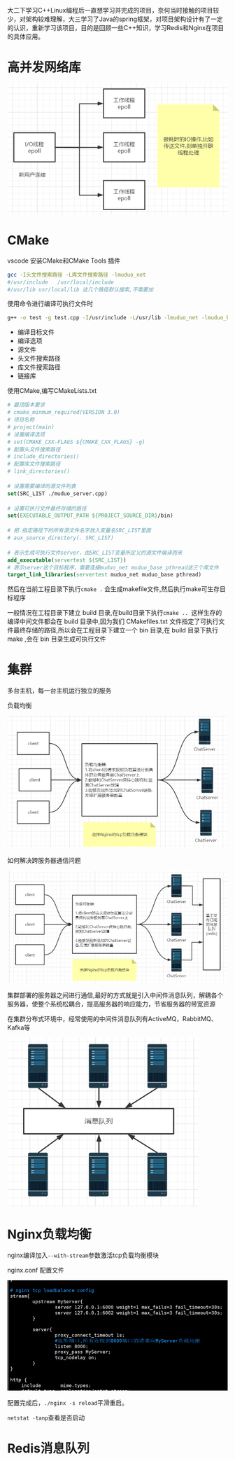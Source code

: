 大二下学习C++Linux编程后一直想学习并完成的项目，奈何当时接触的项目较少，对架构较难理解，大三学习了Java的spring框架，对项目架构设计有了一定的认识，重新学习该项目，目的是回顾一些C++知识，学习Redis和Nginx在项目的具体应用。

# 高并发网络库

![image-20210120224632275](readme.assets/image-20210120224632275.png)

# CMake

vscode 安装CMake和CMake Tools 插件

```bash
gcc -I头文件搜索路径 -L库文件搜索路径 -lmuduo_net  
#/usr/include   /usr/local/include
#/usr/lib usr/local/lib 这几个路径默认搜索,不需要加
```

使用命令进行编译可执行文件时

```bash
g++ -o test -g test.cpp -I/usr/include -L/usr/lib -lmuduo_net -lmuduo_base -lpthread
```

* 编译目标文件
* 编译选项
* 源文件
* 头文件搜索路径
* 库文件搜索路径
* 链接库

使用CMake,编写CMakeLists.txt

```cmake
# 最顶版本要求
# cmake_minmum_required(VERSION 3.0)
# 项目名称
# project(main)
# 设置编译选项
# set(CMAKE_CXX-FLAGS ${CMAKE_CXX_FLAGS} -g)
# 配置头文件搜索路径
# include_directories()
# 配置库文件搜索路径
# link_directories()

# 设置需要编译的源文件列表
set(SRC_LIST ./muduo_server.cpp)

# 设置可执行文件最终存储的路径
set(EXECUTABLE_OUTPUT_PATH ${PROJECT_SOURCE_DIR}/bin)

# 把.指定路径下的所有源文件名字放入变量名SRC_LIST里面
# aux_source_directory(. SRC_LIST)

# 表示生成可执行文件server，由SRC_LIST变量所定义的源文件编译而来
add_executable(servertest ${SRC_LIST})
# 表示server这个目标程序，需要连接muduo_net muduo_base pthread这三个库文件
target_link_libraries(servertest muduo_net muduo_base pthread)
```

然后在当前工程目录下执行`cmake .` 会生成makefile文件,然后执行make可生存目标程序

一般情况在工程目录下建立 build 目录,在build目录下执行`cmake .. `这样生存的编译中间文件都会在 build 目录中,因为我们 CMakefiles.txt 文件指定了可执行文件最终存储的路径,所以会在工程目录下建立一个 bin 目录,在 build 目录下执行 make ,会在 bin 目录生成可执行文件

# 集群

多台主机，每一台主机运行独立的服务

负载均衡

![image-20210122200711567](readme.assets/image-20210122200711567.png)

如何解决跨服务器通信问题

![image-20210122220302047](readme.assets/image-20210122220302047.png)

集群部署的服务器之间进行通信,最好的方式就是引入中间件消息队列，解耦各个服务器，使整个系统松耦合，提高服务器的响应能力，节省服务器的带宽资源

在集群分布式环境中，经常使用的中间件消息队列有ActiveMQ，RabbitMQ、Kafka等

![image-20210122215537054](readme.assets/image-20210122215537054.png)

# Nginx负载均衡

nginx编译加入`--with-stream`参数激活tcp负载均衡模块

nginx.conf 配置文件

![image-20210122222727847](readme.assets/image-20210122222727847.png)

配置完成后，`./nginx -s reload`平滑重启。

`netstat -tanp`查看是否启动

# Redis消息队列



